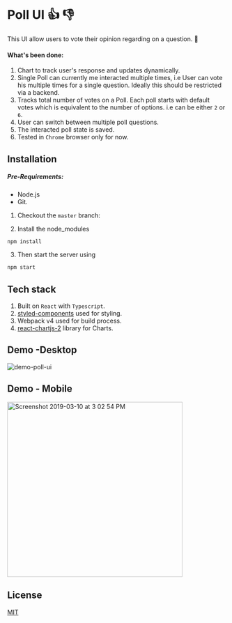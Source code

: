 # Poll UI :thumbsup:   :thumbsdown:

This UI allow users to vote their opinion regarding on a question. :rocket:

#### What's been done:
1. Chart to track user's response and updates dynamically.
2. Single Poll can currently me interacted multiple times, i.e User can vote his multiple times for a single question. Ideally this should be restricted via a backend.
3. Tracks total number of votes on a Poll. Each poll starts with default votes which is equivalent to the number of options. i.e can be either `2` or `6`.
4. User can switch between multiple poll questions.
5. The interacted poll state is saved.
6. Tested in `Chrome` browser only for now.

## Installation

##### Pre-Requirements:
- Node.js
- Git.

1. Checkout the `master` branch:

2. Install the node_modules
```bash
npm install
```

3. Then start the server using
```bash
npm start
```

## Tech stack

1. Built on `React` with `Typescript`.
2. [styled-components](https://www.styled-components.com/) used for styling.
3. Webpack v4 used for build process.
4. [react-chartjs-2](https://www.npmjs.com/package/react-chartjs-2) library for Charts.

## Demo -Desktop
![demo-poll-ui](https://user-images.githubusercontent.com/19609136/54083010-145d3280-4344-11e9-8b90-3518efc077d1.gif)


## Demo - Mobile
<img width="402" alt="Screenshot 2019-03-10 at 3 02 54 PM" src="https://user-images.githubusercontent.com/19609136/54083125-b0d40480-4345-11e9-82cd-860ff35ec90d.png">

## License
[MIT](https://choosealicense.com/licenses/mit/)
